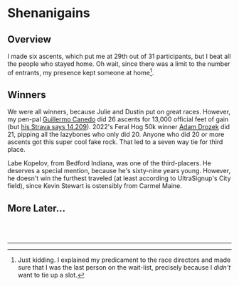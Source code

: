 # Shenanigains

## Overview

I made six ascents, which put me at 29th out of 31 participants, but I
beat all the people who stayed home. Oh wait, since there was a limit
to the number of entrants, my presence kept someone at home[^1].

## Winners

We were all winners, because Julie and Dustin put on great races.
However, my pen-pal [Guillermo
Canedo](https://ultrasignup.com/results_participant.aspx?fname=Guillermo&lname=Canedo&age=53)
did 26 ascents for 13,000 official feet of gain (but [his Strava says
14,209]((https://www.strava.com/activities/8699190542))). 2022's Feral
Hog 50k winner [Adam
Drozek](https://ultrasignup.com/results_participant.aspx?fname=Adam&lname=Drozek&age=34)
did 21, pipping all the lazybones who only did 20.  Anyone who did 20
or more ascents got this super cool fake rock.  That led to a seven
way tie for third place.

Labe Kopelov, from Bedford Indiana, was one of the third-placers.  He
deserves a special mention, because he's sixty-nine years young.  However,
he doesn't win the furthest traveled (at least according to UltraSignup's
City field), since Kevin Stewart is ostensibly from Carmel Maine.

## More Later&hellip;

<br/>
<br/>
<hr/>

[^1]: Just kidding.  I explained my predicament to the race directors
and made sure that I was the last person on the wait-list, precisely
because I <em>didn't</em> want to tie up a slot.
